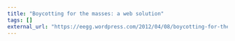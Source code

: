 ```yaml
---
title: "Boycotting for the masses: a web solution"
tags: []
external_url: "https://eegg.wordpress.com/2012/04/08/boycotting-for-the-masses-a-web-solution/"
---
```


